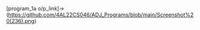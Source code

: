[program_1a o/p_link]-> (https://github.com/4AL22CS046/ADJ_Programs/blob/main/Screenshot%20(236).png)
